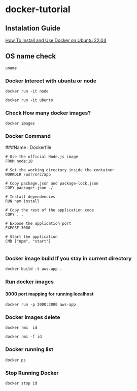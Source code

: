 # docker-tutorial



## Instalation Guide 
[How To Install and Use Docker on Ubuntu 22.04](https://www.digitalocean.com/community/tutorials/how-to-install-and-use-docker-on-ubuntu-22-04)



## OS name check
```
uname
```
### Docker Interect with ubuntu or node
```
docker run -it node
```

```
docker run -it ubunto
```

### Check How many docker images?
```
docker images
```


### Docker Command 
###Name :  Dockerfile

```
# Use the official Node.js image
FROM node:18

# Set the working directory inside the container
WORKDIR /usr/src/app

# Copy package.json and package-lock.json
COPY package*.json ./

# Install dependencies
RUN npm install

# Copy the rest of the application code
COPY . .

# Expose the application port
EXPOSE 3000

# Start the application
CMD ["npm", "start"]


```
### Docker image build If you stay in current directory

```
docker build -t aws-app .

```


### Run docker images 
#### 3000 port mapping for running  localhost 
```
docker run -p 3000:3000 aws-app

```

### Docker images delete 
```
docker rmi  id
```

```
docker rmi -f id
```

### Docker running list
```
docker ps
```

### Stop Running Docker
```
docker stop id
```
 